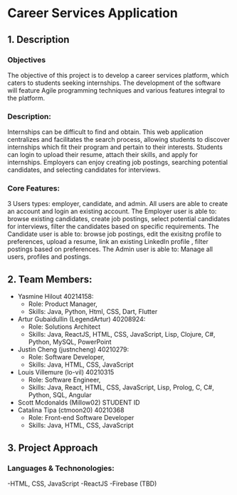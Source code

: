 # Career Services Application

## 1.   Description
### Objectives
The objective of this project is to develop a career services platform, which caters to students seeking internships. 
The development of the software will feature Agile programming techniques and various features integral to the platform.

### Description:
Internships can be difficult to find and obtain. This web application centralizes and facilitates the search process, allowing students to discover internships which fit their program and pertain to their interests. Students can login to upload their resume, attach their skills, and apply for internships. Employers can enjoy creating job postings, searching potential candidates, and selecting candidates for interviews.

### Core Features:
3 Users types: employer, candidate, and admin. All users are able to create an account and login an existing account. The Employer user is able to: browse existing candidates, create job postings, select potential candidates for interviews, filter the candidates based on specific requirements. The Candidate user is able to: browse job postings, edit the exisitng profile to preferences, upload a resume, link an existing LinkedIn profile , filter postings based on preferences. The Admin user is able to: Manage all users, profiles and postings.

## 2.   Team Members:

- Yasmine Hilout 40214158:
  - Role: Product Manager, 
  - Skills: Java, Python, Html, CSS, Dart, Flutter
- Artur Gubaidullin (LegendArtur) 40208924:
  - Role: Solutions Architect
  - Skills: Java, ReactJS, HTML, CSS, JavaScript, Lisp, Clojure, C#, Python, MySQL, PowerPoint
- Justin Cheng (justncheng) 40210279: 
  - Role: Software Developer, 
  - Skills: Java, HTML, CSS, JavaScript
- Louis Villemure (lo-vil) 40210315 
  - Role: Software Engineer, 
  - Skills: Java, React, HTML, CSS, JavaScript, Lisp, Prolog, C, C#, Python, SQL, Angular
- Scott Mcdonalds (Millow02) STUDENT ID
- Catalina Tipa (ctmoon20) 40210368 
  - Role: Front-end Software Developer 
  - Skills: Java, HTML, CSS, JavaScript

## 3.	Project Approach 

### Languages & Technonologies:
-HTML, CSS, JavaScript
-ReactJS
-Firebase (TBD)

